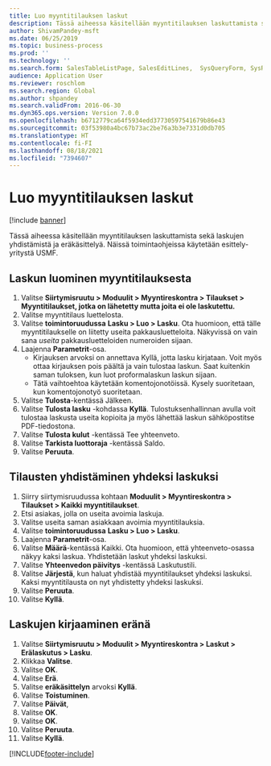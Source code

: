 ```yaml
---
title: Luo myyntitilauksen laskut
description: Tässä aiheessa käsitellään myyntitilauksen laskuttamista sekä laskujen yhdistämistä ja eräkäsittelyä.
author: ShivamPandey-msft
ms.date: 06/25/2019
ms.topic: business-process
ms.prod: ''
ms.technology: ''
ms.search.form: SalesTableListPage, SalesEditLines,  SysQueryForm, SysRecurrence
audience: Application User
ms.reviewer: roschlom
ms.search.region: Global
ms.author: shpandey
ms.search.validFrom: 2016-06-30
ms.dyn365.ops.version: Version 7.0.0
ms.openlocfilehash: b6712779ca64f5934edd37730597541679b86e43
ms.sourcegitcommit: 03f53980a4bc67b73ac2be76a3b3e7331d0db705
ms.translationtype: HT
ms.contentlocale: fi-FI
ms.lasthandoff: 08/18/2021
ms.locfileid: "7394607"
---
```

# <a name="create-sales-order-invoices"></a>Luo myyntitilauksen laskut

[!include [banner](../../includes/banner.md)]

Tässä aiheessa käsitellään myyntitilauksen laskuttamista sekä laskujen yhdistämistä ja eräkäsittelyä. Näissä toimintaohjeissa käytetään esittely-yritystä USMF.


## <a name="create-an-invoice-from-a-sales-order"></a>Laskun luominen myyntitilauksesta
1. Valitse **Siirtymisruutu > Moduulit > Myyntireskontra > Tilaukset > Myyntitilaukset, jotka on lähetetty mutta joita ei ole laskutettu.**
2. Valitse myyntitilaus luettelosta. 
3. Valitse **toimintoruudussa** **Lasku > Luo > Lasku**. Ota huomioon, että tälle myyntitilaukselle on liitetty useita pakkausluetteloita. Näkyvissä on vain sana *useita* pakkausluetteloiden numeroiden sijaan.  
4. Laajenna **Parametrit**-osa.
    - Kirjauksen arvoksi on annettava Kyllä, jotta lasku kirjataan. Voit myös ottaa kirjauksen pois päältä ja vain tulostaa laskun. Saat kuitenkin saman tuloksen, kun luot proformalaskun laskun sijaan.  
    - Tätä vaihtoehtoa käytetään komentojonotöissä. Kysely suoritetaan, kun komentojonotyö suoritetaan.
5. Valitse **Tulosta**-kentässä Jälkeen.
6. Valitse **Tulosta lasku** -kohdassa **Kyllä**. Tulostuksenhallinnan avulla voit tulostaa laskusta useita kopioita ja myös lähettää laskun sähköpostitse PDF-tiedostona.  
7. Valitse **Tulosta kulut** -kentässä Tee yhteenveto.
8. Valitse **Tarkista luottoraja** -kentässä Saldo.
9. Valitse **Peruuta**.

## <a name="combine-orders-into-a-single-invoice"></a>Tilausten yhdistäminen yhdeksi laskuksi
1. Siirry siirtymisruudussa kohtaan **Moduulit > Myyntireskontra > Tilaukset > Kaikki myyntitilaukset**.
2. Etsi asiakas, jolla on useita avoimia laskuja.
3. Valitse useita saman asiakkaan avoimia myyntitilauksia.
4. Valitse **toimintoruudussa** **Lasku > Luo > Lasku**.
5. Laajenna **Parametrit**-osa.
6. Valitse **Määrä**-kentässä Kaikki. Ota huomioon, että yhteenveto-osassa näkyy kaksi laskua. Yhdistetään laskut yhdeksi laskuksi.  
7. Valitse **Yhteenvedon päivitys** -kentässä Laskutustili.
8. Valitse **Järjestä**, kun haluat yhdistää myyntitilaukset yhdeksi laskuksi. Kaksi myyntitilausta on nyt yhdistetty yhdeksi laskuksi.   
9. Valitse **Peruuta**.
10. Valitse **Kyllä**.

## <a name="post-invoices-in-a-batch"></a>Laskujen kirjaaminen eränä
1. Valitse **Siirtymisruutu > Moduulit > Myyntireskontra > Laskut > Erälaskutus > Lasku**.
2. Klikkaa **Valitse**.
3. Valitse **OK**.
4. Valitse **Erä**.
5. Valitse **eräkäsittelyn** arvoksi **Kyllä**.
6. Valitse **Toistuminen**.
7. Valitse **Päivät**,
8. Valitse **OK**.
9. Valitse **OK**.
10. Valitse **Peruuta**.
11. Valitse **Kyllä**.



[!INCLUDE[footer-include](../../../includes/footer-banner.md)]
